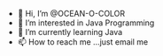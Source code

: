 - 👋 Hi, I’m @OCEAN-O-COLOR
- 👀 I’m interested in Java Programming
- 🌱 I’m currently learning Java
- 📫 How to reach me ...just email me

<!---
OCEAN-O-COLOR/OCEAN-O-COLOR is a ✨ special ✨ repository because its `README.md` (this file) appears on your GitHub profile.
You can click the Preview link to take a look at your changes.
--->
